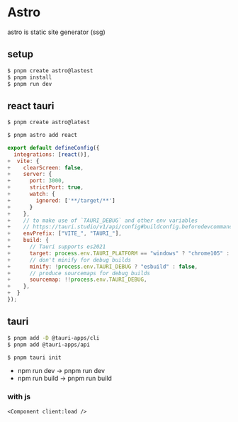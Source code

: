 # Astro

astro is static site generator (ssg)


## setup
```sh
$ pnpm create astro@lastest
$ pnpm install
$ pnpm run dev
```

## react tauri
```sh
$ pnpm create astro@latest
```

```sh
$ pnpm astro add react
```

```astro.config.mjs
export default defineConfig({
  integrations: [react()], 
+  vite: {
+    clearScreen: false,
+    server: {
+      port: 3000,
+      strictPort: true,
+      watch: {
+        ignored: ['**/target/**']
+      }
+    },
+    // to make use of `TAURI_DEBUG` and other env variables
+    // https://tauri.studio/v1/api/config#buildconfig.beforedevcommand
+    envPrefix: ["VITE_", "TAURI_"],
+    build: {
+      // Tauri supports es2021
+      target: process.env.TAURI_PLATFORM == "windows" ? "chrome105" : "safari13",
+      // don't minify for debug builds
+      minify: !process.env.TAURI_DEBUG ? "esbuild" : false,
+      // produce sourcemaps for debug builds
+      sourcemap: !!process.env.TAURI_DEBUG,
+    },
+  }
});
```

## tauri

```sh
$ pnpm add -D @tauri-apps/cli
$ pnpm add @tauri-apps/api
```

```sh
$ pnpm tauri init
```

* npm run dev -> pnpm run dev
* npm run build -> pnpm run build

### with js

```astro
<Component client:load />
```
